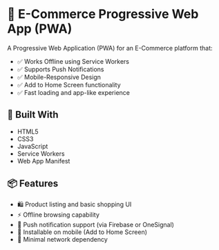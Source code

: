 # 🛒 E-Commerce Progressive Web App (PWA)

A Progressive Web Application (PWA) for an E-Commerce platform that:

- ✅ Works Offline using Service Workers
- ✅ Supports Push Notifications
- ✅ Mobile-Responsive Design
- ✅ Add to Home Screen functionality
- ✅ Fast loading and app-like experience

## 🔧 Built With

- HTML5
- CSS3
- JavaScript
- Service Workers
- Web App Manifest

## 📦 Features

- 🛍️ Product listing and basic shopping UI
- ⚡ Offline browsing capability
- 🔔 Push notification support (via Firebase or OneSignal)
- 📲 Installable on mobile (Add to Home Screen)
- 📡 Minimal network dependency

